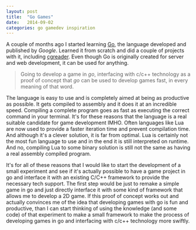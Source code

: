 ```yaml
---
layout: post
title:  "Go Games"
date:   2014-09-02
categories: go gamedev inspiration
---
```


A couple of months ago I started learning [Go](http://golang.org), the language developed and published by _Google_. Learned it from scratch and did a couple of projects with it, including [cgreader](https://github.com/glendc/cgreader). Even though Go is originally created for server and web development, it can be used for anything.

> Going to develop a game in _go_, interfacing with c/c++ technology as a proof of concept that _go_ can be used to develop games fast, in every meaning of that word.

The language is easy to use and is completely aimed at being as productive as possible. It gets compiled to assembly and it does it at an incredible speed. Compiling a complete program goes as fast as executing the correct command in your terminal. It's for these reasons that the language is a real suitable candidate for game development IMHO. Often languages like Lua are now used to provide a faster iteration time and prevent compilation time. And although it's a clever solution, it is far from optimal. Lua is certainly not the most fun language to use and in the end it is still interpreted on runtime. And no, compiling Lua to some binary solution is still not the same as having a real assembly compiled program.

It's for all of these reasons that I would like to start the development of a small experiment and see if it's actually possible to have a game project in go and interface it with an existing C/C++ framework to provide the necessary tech support. The first step would be just to remake a simple game in go and just directly interface it with some kind of framework that allows me to develop a 2D game. If this proof of concept works out and actually convinces me of the idea that developing games with go is fun and productive, than I can start thinking of using the knowledge (and some code) of that experiment to make a small framework to make the process of developing games in go and interfacing with c/c++ technology more swiftly.